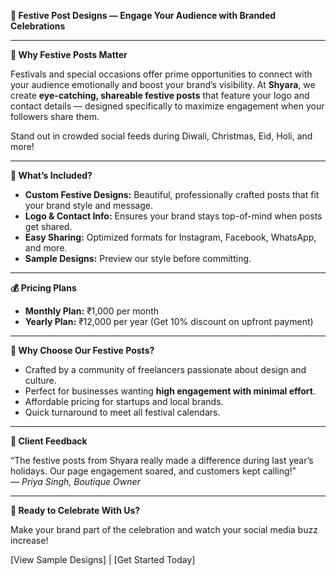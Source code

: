 **📄 Festive Post Designs — Engage Your Audience with Branded Celebrations**

---

**🎉 Why Festive Posts Matter**

Festivals and special occasions offer prime opportunities to connect with your audience emotionally and boost your brand’s visibility. At **Shyara**, we create **eye-catching, shareable festive posts** that feature your logo and contact details — designed specifically to maximize engagement when your followers share them.

Stand out in crowded social feeds during Diwali, Christmas, Eid, Holi, and more\!

---

**🌟 What’s Included?**

* **Custom Festive Designs:** Beautiful, professionally crafted posts that fit your brand style and message.  
* **Logo & Contact Info:** Ensures your brand stays top-of-mind when posts get shared.  
* **Easy Sharing:** Optimized formats for Instagram, Facebook, WhatsApp, and more.  
* **Sample Designs:** Preview our style before committing.

---

**💰 Pricing Plans**

* **Monthly Plan:** ₹1,000 per month  
* **Yearly Plan:** ₹12,000 per year (Get 10% discount on upfront payment)

---

**🎯 Why Choose Our Festive Posts?**

* Crafted by a community of freelancers passionate about design and culture.  
* Perfect for businesses wanting **high engagement with minimal effort**.  
* Affordable pricing for startups and local brands.  
* Quick turnaround to meet all festival calendars.

---

**💬 Client Feedback**

“The festive posts from Shyara really made a difference during last year’s holidays. Our page engagement soared, and customers kept calling\!”  
— *Priya Singh, Boutique Owner*

---

**🎊 Ready to Celebrate With Us?**

Make your brand part of the celebration and watch your social media buzz increase\!

\[View Sample Designs\] | \[Get Started Today\]

